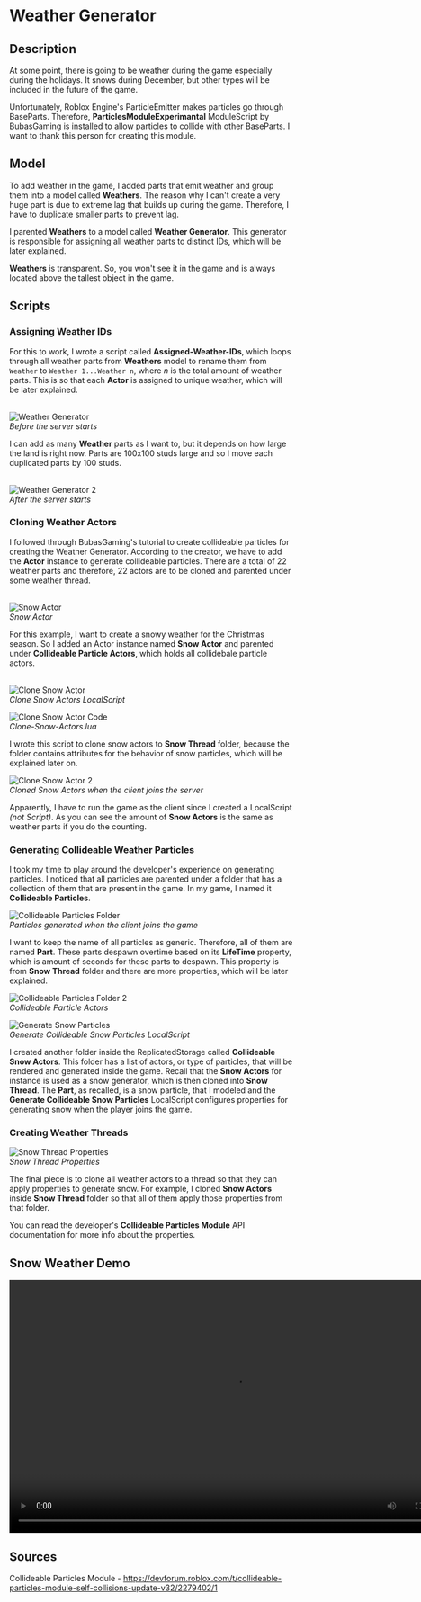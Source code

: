 # Weather Generator

## Description

At some point, there is going to be weather during the game especially during the holidays. It snows during December, but other types will be included in the future of the game.

Unfortunately, Roblox Engine's ParticleEmitter makes particles go through BaseParts. Therefore, **ParticlesModuleExperimantal** ModuleScript by BubasGaming is installed to allow particles to collide with other BaseParts. I want to thank this person for creating this module.

## Model

To add weather in the game, I added parts that emit weather and group them into a model called **Weathers**. The reason why I can't create a very huge part is due to extreme lag that builds up during the game. Therefore, I have to duplicate smaller parts to prevent lag.

I parented **Weathers** to a model called **Weather Generator**. This generator is responsible for assigning all weather parts to distinct IDs, which will be later explained.

**Weathers** is transparent. So, you won't see it in the game and is always located above the tallest object in the game.

## Scripts

### Assigning Weather IDs

For this to work, I wrote a script called **Assigned-Weather-IDs**, which loops through all weather parts from **Weathers** model to rename them from <code>Weather</code> to <code>Weather 1...Weather n</code>, where *n* is the total amount of weather parts. This is so that each **Actor** is assigned to unique weather, which will be later explained. <br><br>

![Weather Generator](../Screenshots/weather-generator.png)
<br>*Before the server starts*

I can add as many **Weather** parts as I want to, but it depends on how large the land is right now. Parts are 100x100 studs large and so I move each duplicated parts by 100 studs. <br><br>

![Weather Generator 2](../Screenshots/weather-generator-2.png)
<br>*After the server starts*

### Cloning Weather Actors

I followed through BubasGaming's tutorial to create collideable particles for creating the Weather Generator. According to the creator, we have to add the **Actor** instance to generate collideable particles. There are a total of 22 weather parts and therefore, 22 actors are to be cloned and parented under some weather thread. <br><br>

![Snow Actor](../Screenshots/snow-actor.png)
<br>*Snow Actor*

For this example, I want to create a snowy weather for the Christmas season. So I added an Actor instance named **Snow Actor** and parented under **Collideable Particle Actors**, which holds all collidebale particle actors. <br><br>

![Clone Snow Actor](../Screenshots/clone-snow-actors.png)
<br>*Clone Snow Actors LocalScript*

![Clone Snow Actor Code](../Screenshots/clone-snow-actors-code.png)
<br>*Clone-Snow-Actors.lua*

I wrote this script to clone snow actors to **Snow Thread** folder, because the folder contains attributes for the behavior of snow particles, which will be explained later on.

![Clone Snow Actor 2](../Screenshots/clone-snow-actors-2.png)
<br>*Cloned Snow Actors when the client joins the server*

Apparently, I have to run the game as the client since I created a LocalScript *(not Script)*. As you can see the amount of **Snow Actors** is the same as weather parts if you do the counting.

### Generating Collideable Weather Particles

I took my time to play around the developer's experience on generating particles. I noticed that all particles are parented under a folder that has a collection of them that are present in the game. In my game, I named it **Collideable Particles**. 

![Collideable Particles Folder](../Screenshots/collideable-particles-folder.png)
<br>*Particles generated when the client joins the game*

I want to keep the name of all particles as generic. Therefore, all of them are named **Part**. These parts despawn overtime based on its **LifeTime** property, which is amount of seconds for these parts to despawn. This property is from **Snow Thread** folder and there are more properties, which will be later explained.

![Collideable Particles Folder 2](../Screenshots/collideable-particles-folder-2.png)
<br>*Collideable Particle Actors*

![Generate Snow Particles](../Screenshots/generate-snow-particles.png)
<br>*Generate Collideable Snow Particles LocalScript*

I created another folder inside the ReplicatedStorage called **Collideable Snow Actors**. This folder has a list of actors, or type of particles, that will be rendered and generated inside the game. Recall that the **Snow Actors** for instance is used as a snow generator, which is then cloned into **Snow Thread**. The **Part**, as recalled, is a snow particle, that I modeled and the **Generate Collideable Snow Particles** LocalScript configures properties for generating snow when the player joins the game. 

### Creating Weather Threads

![Snow Thread Properties](../Screenshots/snow-thread-properties.png)
<br>*Snow Thread Properties*

The final piece is to clone all weather actors to a thread so that they can apply properties to generate snow. For example, I cloned **Snow Actors** inside **Snow Thread** folder so that all of them apply those properties from that folder. 

You can read the developer's **Collideable Particles Module** API documentation for more info about the properties.

## Snow Weather Demo

<video width="800" height="450" controls>
    <source src="../Videos/snow-weather.mov" type="video/mp4">
</video>

## Sources

Collideable Particles Module - https://devforum.roblox.com/t/collideable-particles-module-self-collisions-update-v32/2279402/1